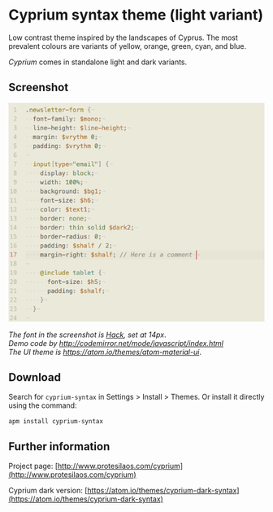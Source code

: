 # Cyprium syntax theme (light variant)

Low contrast theme inspired by the landscapes of Cyprus. The most prevalent colours are variants of yellow, orange, green, cyan, and blue.

*Cyprium* comes in standalone light and dark variants.

## Screenshot

![cyprium light screenshot](https://raw.githubusercontent.com/protesilaos/cyprium/master/img/cyprium_light_sample.png)

*The font in the screenshot is [Hack](https://github.com/chrissimpkins/Hack), set at 14px*.  
*Demo code by http://codemirror.net/mode/javascript/index.html*  
*The UI theme is https://atom.io/themes/atom-material-ui*.

## Download

Search for `cyprium-syntax` in Settings > Install > Themes. Or install it directly using the command:

```shell
apm install cyprium-syntax
```

## Further information

Project page: [http://www.protesilaos.com/cyprium](http://www.protesilaos.com/cyprium)

Cyprium dark version: [https://atom.io/themes/cyprium-dark-syntax](https://atom.io/themes/cyprium-dark-syntax)
